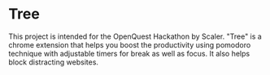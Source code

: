 # Tree
This project is intended for the OpenQuest Hackathon by Scaler. "Tree" is a chrome extension that helps you boost the productivity using pomodoro technique with adjustable timers for break as well as focus. It also helps block distracting websites. 
